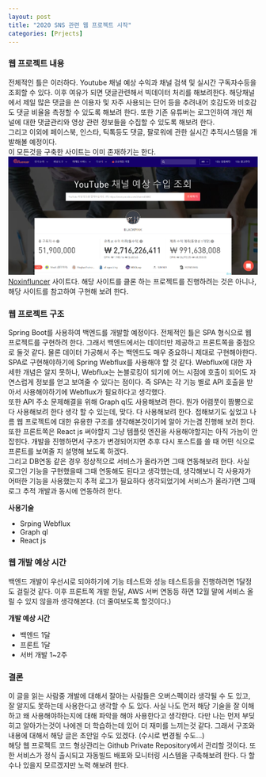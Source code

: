 ```yaml
---
layout: post
title: "2020 SNS 관련 웹 프로젝트 시작"
categories: [Prjects]
---
```


### 웹 프로젝트 내용

전체적인 틀은 이러하다. Youtube 채널 예상 수익과 채널 검색 및 실시간 구독자수등을 조회할 수 있다. 이후 여유가 되면 댓글관련해서 빅데이터 처리를 해보려한다. 해당채널에서 제일 많은 댓글을 쓴 이용자 및 자주 사용되는 단어 등을 추려내어 호감도와 비호감도 댓글 비율을 측정할 수 있도록 해보려 한다. 또한 기존 유튜버는 로그인하여 개인 채널에 대한 댓글관리와 영상 관련 정보들을 수집할 수 있도록 해보려 한다.    
그리고 이외에 페이스북, 인스타, 틱톡등도 댓글, 팔로워에 관한 실시간 추적시스템을 개발해볼 예정이다.    
이 모든것을 구축한 사이트는 이미 존재하기는 한다.    
<img src="/assets/images/projects/influncer-projects-start/noxinfluncer.png" class="align-center" alt="noxinfluncer">   <br>
[Noxinfluncer](https://kr.noxinfluencer.com/youtube/channel-calculator) 사이트다.    해당 사이트를 클론 하는 프로젝트를 진행하려는 것은 아니나, 해당 사이트를 참고하여 구현해 보려 한다.    <br>


### 웹 프로젝트 구조

Spring Boot를 사용하여 백엔드를 개발할 예정이다. 전체적인 틀은 SPA 형식으로 웹 프로젝트를 구현하려 한다. 그래서 백엔드에서는 데이터만 제공하고 프론트쪽을 중점으로 둘것 같다. 물론 데이터 가공해서 주는 백엔드도 매우 중요하니 제대로 구현해야한다.    
SPA로 구현해야하기에 Spring Webflux를 사용해야 할 것 같다. Webflux에 대한 자세한 개념은 알지 못하나, Webflux는 논블로킹이 되기에 어느 시점에 호출이 되어도 자연스럽게 정보를 얻고 보여줄 수 있다는 점이다. 즉 SPA는 각 기능 별로 API 호출을 받아서 사용해야하기에 Webflux가 필요하다고 생각했다.    
또한 API 주소 문제해결을 위해 Graph ql도 사용해보려 한다. 뭔가 어렴풋이 짬뽕으로 다 사용해보려 한다 생각 할 수 있는데, 맞다. 다 사용해보려 한다. 접해보기도 싶었고 나름 웹 프로젝트에 대한 유용한 구조를 생각해본것이기에 알아 가는겸 진행해 보려 한다. 또한 프론트쪽은 React js 써야할지 그냥 템플릿 엔진을 사용해야할지는 아직 가늠이 안잡힌다. 개발을 진행하면서 구조가 변경되어지면 추후 다시 포스트를 쓸 때 어떤 식으로 프론트를 보여줄 지 설명해 보도록 하겠다.   
그리고 DB연동 같은 경우 정상적으로 서비스가 올라가면 그때 연동해보려 한다. 사실 로그인 기능을 구현했을때 그때 연동해도 된다고 생각했는데, 생각해보니 각 사용자가 어떠한 기능을 사용했는지 추적 로그가 필요하다 생각되었기에 서비스가 올라가면 그때 로그 추적 개발과 동시에 연동하려 한다.

**사용기술** 

- Srping Webflux
- Graph ql
- React js

### 웹 개발 예상 시간

백엔드 개발이 우선시로 되야하기에 기능 테스트와 성능 테스트등을 진행하려면 1달정도 걸릴것 같다. 이후 프론트쪽 개발 한달, AWS 서버 연동등 하면 12월 말에 서비스 올릴 수 있지 않을까 생각해본다. (더 줄여보도록 할것이다.)    

**개발 예상 시간**
- 백엔드 1달
- 프론트 1달
- 서버 개발 1~2주    <br>


### 결론

이 글을 읽는 사람중 개발에 대해서 잘아는 사람들은 오버스펙이라 생각될 수 도 있고, 잘 알지도 못하는데 사용한다고 생각할 수 도 있다. 사실 나도 먼저 해당 기술을 잘 이해하고 왜 사용해야하는지에 대해 파악을 해야 사용한다고 생각한다. 다만 나는 먼저 부딪히고 알아가는것이 나에겐 더 학습하는데 있어 더 재미를 느끼는것 같다. 그래서 구조와 내용에 대해서 해당 글은 초안일 수도 있겠다. (수시로 변경될 수도...)    
해당 웹 프로젝트 코드 형상관리는 Github Private Repository에서 관리할 것이다. 또한 서비스가 정식 출시되고 자동빌드 배포와 모니터링 시스템을 구축해보려 한다. 다 할수나 있을지 모르겠지만 노력 해보려 한다.

